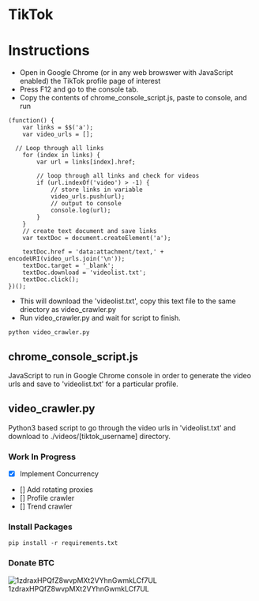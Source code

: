 # TikTok

# Instructions
- Open in Google Chrome (or in any web browswer with JavaScript enabled) the TikTok profile page of interest
- Press F12 and go to the console tab.
- Copy the contents of chrome_console_script.js, paste to console, and run
```
(function() {
    var links = $$('a');
    var video_urls = [];
  
  // Loop through all links
    for (index in links) {
        var url = links[index].href;
        
        // loop through all links and check for videos
        if (url.indexOf('video') > -1) {
            // store links in variable
            video_urls.push(url);
            // output to console
            console.log(url);
        }
    }
    // create text document and save links
    var textDoc = document.createElement('a');

    textDoc.href = 'data:attachment/text,' + encodeURI(video_urls.join('\n'));
    textDoc.target = '_blank';
    textDoc.download = 'videolist.txt';
    textDoc.click();
})();
```
- This will download the 'videolist.txt', copy this text file to the same driectory as video_crawler.py
- Run video_crawler.py and wait for script to finish.
```
python video_crawler.py
```

## chrome_console_script.js
JavaScript to run in Google Chrome console in order to generate the video urls and save to 'videolist.txt' for a particular profile.

## video_crawler.py
Python3 based script to go through the video urls in 'videolist.txt' and download to ./videos/[tiktok_username] directory.

### Work In Progress
- [x] Implement Concurrency
- [] Add rotating proxies
- [] Profile crawler
- [] Trend crawler

### Install Packages
```
pip install -r requirements.txt
```

### Donate BTC
![1zdraxHPQfZ8wvpMXt2VYhnGwmkLCf7UL](https://i.imgur.com/PhC1zJG.png)
1zdraxHPQfZ8wvpMXt2VYhnGwmkLCf7UL
